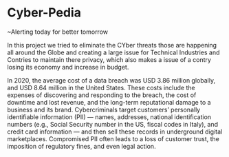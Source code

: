 # Cyber-Pedia
~Alerting today for better tomorrow

In this project we tried to eliminate the CYber threats those are happening all around the Globe and creating a large issue for Technical Industries and Contries to maintain there privacy, which also makes a issue of a contry losing its economy and increase in budget.

In 2020, the average cost of a data breach was USD 3.86 million globally, and USD 8.64 million in the United States. These costs include the expenses of discovering and responding to the breach, the cost of downtime and lost revenue, and the long-term reputational damage to a business and its brand. Cybercriminals target customers’ personally identifiable information (PII) — names, addresses, national identification numbers (e.g., Social Security number in the US, fiscal codes in Italy), and credit card information — and then sell these records in underground digital marketplaces. Compromised PII often leads to a loss of customer trust, the imposition of regulatory fines, and even legal action.
